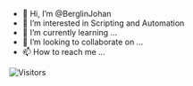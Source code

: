 - 👋 Hi, I’m @BerglinJohan
- 👀 I’m interested in Scripting and Automation
- 🌱 I’m currently learning ...
- 💞️ I’m looking to collaborate on ...
- 📫 How to reach me ...

<!---
BerglinJohan/BerglinJohan is a ✨ special ✨ repository because its `README.md` (this file) appears on your GitHub profile.
You can click the Preview link to take a look at your changes.
--->
![Visitors](https://visitor-badge.glitch.me/badge?page_id=Berglinj.BerglinJ&left_color=green&right_color=red)
